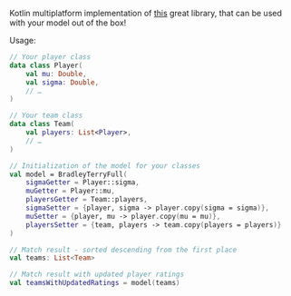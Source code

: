 Kotlin multiplatform implementation of [this](https://github.com/philihp/openskill.js) great library, that can be used with your model out of the box!

Usage:
```kotlin
// Your player class
data class Player(
    val mu: Double,
    val sigma: Double,
    // …
)

// Your team class
data class Team(
    val players: List<Player>,
    // …
)

// Initialization of the model for your classes
val model = BradleyTerryFull(
    sigmaGetter = Player::sigma,
    muGetter = Player::mu,
    playersGetter = Team::players,
    sigmaSetter = {player, sigma -> player.copy(sigma = sigma)},
    muSetter = {player, mu -> player.copy(mu = mu)},
    playersSetter = {team, players -> team.copy(players = players)}
)

// Match result - sorted descending from the first place
val teams: List<Team>

// Match result with updated player ratings
val teamsWithUpdatedRatings = model(teams)
```